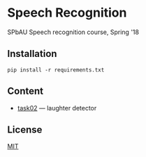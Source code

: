 # Speech Recognition
SPbAU Speech recognition course, Spring '18

## Installation
`pip install -r requirements.txt`

## Content
* [task02](task02/task02.ipynb) — laughter detector

## License
[MIT](LICENSE)
